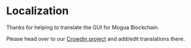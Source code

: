 # Localization

Thanks for helping to translate the GUI for Mogua Blockchain.

Please head over to our [Crowdin project](https://crowdin.com/project/chia-blockchain/) and add/edit translations there.
